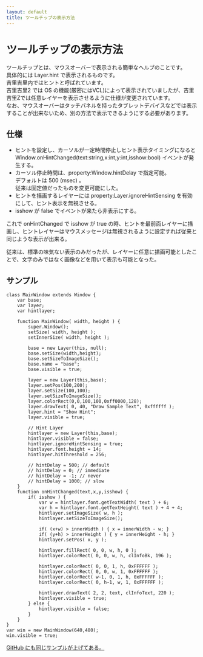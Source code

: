 ```yaml
---
layout: default
title: ツールチップの表示方法
---
```


# ツールチップの表示方法

ツールチップとは、マウスオーバーで表示される簡単なヘルプのことです。  
具体的には Layer.hint で表示されるものです。  
吉里吉里内ではヒントと呼ばれています。  
吉里吉里2 では OS の機能(厳密にはVCL)によって表示されていましたが、吉里吉里Zでは任意レイヤーを表示させるように仕様が変更されています。  
なお、マウスオーバーはタッチパネルを持ったタブレットデバイスなどでは表示することが出来ないため、別の方法で表示できるようにする必要があります。  

## 仕様
* ヒントを設定し、カーソルが一定時間停止しヒント表示タイミングになると Window.onHintChanged(text:string,x:int,y:int,isshow:bool) イベントが発生する。  
* カーソル停止時間は、property:Window.hintDelay で指定可能。  
デフォルトは 500 (msec) 。  
従来は固定値だったものを変更可能にした。  
* ヒントを描画するレイヤーには property:Layer.ignoreHintSensing を有効にして、ヒント表示を無視させる。
* isshow が false でイベントが来たら非表示にする。

これで onHintChanged で isshow が true の時、ヒントを最前面レイヤーに描画し、ヒントレイヤーはマウスメッセージは無視されるように設定すれば従来と同じような表示が出来る。  

従来は、標準の味気ない表示のみだったが、レイヤーに任意に描画可能としたことで、文字のみではなく画像などを用いて表示も可能となった。

## サンプル
```
class MainWindow extends Window {
	var base;
	var layer;
	var hintlayer;

	function MainWindow( width, height ) {
		super.Window();
		setSize( width, height );
		setInnerSize( width, height );

		base = new Layer(this, null);
		base.setSize(width,height);
		base.setSizeToImageSize();
		base.name = "base";
		base.visible = true;

		layer = new Layer(this,base);
		layer.setPos(100,200);
		layer.setSize(100,100);
		layer.setSizeToImageSize();
		layer.colorRect(0,0,100,100,0xff0000,128);
		layer.drawText( 0, 40, "Draw Sample Text", 0xffffff );
		layer.hint = "Show Hint";
		layer.visible = true;

		// Hint Layer
		hintlayer = new Layer(this,base);
		hintlayer.visible = false;
		hintlayer.ignoreHintSensing = true;
		hintlayer.font.height = 14;
		hintlayer.hitThreshold = 256;

		// hintDelay = 500; // default
		// hintDelay = 0; // immediate
		// hintDelay = -1; // never
		// hintDelay = 1000; // slow
	}
	function onHintChanged(text,x,y,isshow) {
		if( isshow ) {
			var w = hintlayer.font.getTextWidth( text ) + 6;
			var h = hintlayer.font.getTextHeight( text ) + 4 + 4;
			hintlayer.setImageSize( w, h );
			hintlayer.setSizeToImageSize();

			if( (x+w) > innerWidth ) { x = innerWidth - w; }
			if( (y+h) > innerHeight ) { y = innerHeight - h; }
			hintlayer.setPos( x, y );

			hintlayer.fillRect( 0, 0, w, h, 0 );
			hintlayer.colorRect( 0, 0, w, h, clInfoBk, 196 );

			hintlayer.colorRect( 0, 0, 1, h, 0xFFFFFF );
			hintlayer.colorRect( 0, 0, w, 1, 0xFFFFFF );
			hintlayer.colorRect( w-1, 0, 1, h, 0xFFFFFF );
			hintlayer.colorRect( 0, h-1, w, 1, 0xFFFFFF );

			hintlayer.drawText( 2, 2, text, clInfoText, 220 );
			hintlayer.visible = true;
		} else {
			hintlayer.visible = false;
		}
	}
}
var win = new MainWindow(640,480);
win.visible = true;
```

[GitHub にも同じサンプルが上げてある。
](https://github.com/krkrz/krkrz/blob/master/script/Sample/tooltip/startup.tjs)